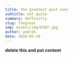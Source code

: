 ```yaml
---
title: the greatest post ever
subtitle: not quite
summary: deffinitly
slug: thegreat
img: assets/img/0307.jpg
author: andrah
date: 2020-05-20
---
```

__delete this and put content__